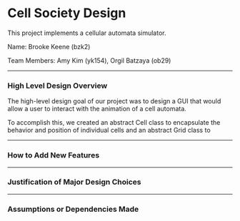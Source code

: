 Cell Society Design
====

This project implements a cellular automata simulator.

Name: Brooke Keene (bzk2)

Team Members: Amy Kim (yk154), Orgil Batzaya (ob29)

---

### High Level Design Overview
The high-level design goal of our project was to design a GUI that would allow a user to interact with the animation
of a cell automata. 

To accomplish this, we created an abstract Cell class to encapsulate the behavior and position of individual cells and
an abstract Grid class to  

---

### How to Add New Features


---

### Justification of Major Design Choices


----

### Assumptions or Dependencies Made


